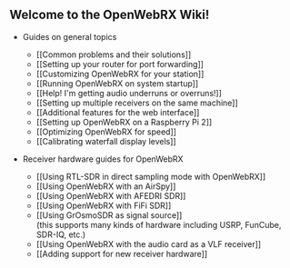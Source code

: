 ## Welcome to the OpenWebRX Wiki!

* Guides on general topics
  * [[Common problems and their solutions]]
  * [[Setting up your router for port forwarding]]
  * [[Customizing OpenWebRX for your station]]
  * [[Running OpenWebRX on system startup]]
  * [[Help! I'm getting audio underruns or overruns!]]
  * [[Setting up multiple receivers on the same machine]]
  * [[Additional features for the web interface]]
  * [[Setting up OpenWebRX on a Raspberry Pi 2]]
  * [[Optimizing OpenWebRX for speed]]
  * [[Calibrating waterfall display levels]]

* Receiver hardware guides for OpenWebRX
    * [[Using RTL-SDR in direct sampling mode with OpenWebRX]]
    * [[Using OpenWebRX with an AirSpy]]
    * [[Using OpenWebRX with AFEDRI SDR]]
    * [[Using OpenWebRX with FiFi SDR]]
    * [[Using GrOsmoSDR as signal source]]<br/>(this supports many kinds of hardware including USRP, FunCube, SDR-IQ, etc.)
    * [[Using OpenWebRX with the audio card as a VLF receiver]]
    * [[Adding support for new receiver hardware]]
